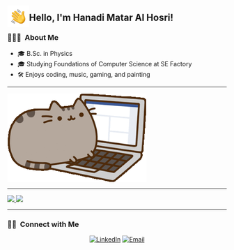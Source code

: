 <img align="left" src="HandWave.gif" style="width: 50px; height: 50px;" /> <h2>  Hello, I'm Hanadi Matar Al Hosri! </h2>

<h3> 👨🏻‍💻 &nbsp;About Me </h3>

- 🎓 B.Sc. in Physics
- 🎓 Studying Foundations of Computer Science at SE Factory
- 🛠️ Enjoys coding, music, gaming, and painting

<hr>
<img align="center" src="catlaptop.gif" /> 
<hr>

<a href="https://github.com/HanadiHosri">
  <img height="180em" src="https://github-readme-stats.vercel.app/api?username=HanadiHosri&theme=buefy&show_icons=true" />
  <img height="180em" src="https://github-readme-stats.vercel.app/api/top-langs/?username=HanadiHosri&theme=buefy&layout=compact" />
</a>

<br/>
<hr>

<h3> 🤝🏻 &nbsp;Connect with Me </h3>

<p align="center">
<a href="https://www.linkedin.com/in/hanadi-hosri-836302245/"><img alt="LinkedIn" src="https://img.shields.io/badge/LinkedIn-Hanadi%20Matar%20Hosri-blue?style=flat-square&logo=linkedin"></a>
<a href="mailto:hanadi.hosri@gmail.com"><img alt="Email" src="https://img.shields.io/badge/Email-hanadi.hosri@gmail.com-blue?style=flat-square&logo=gmail"></a>
</p>
